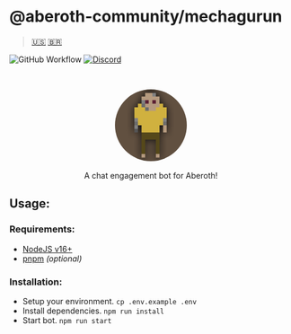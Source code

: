 # @aberoth-community/mechagurun

> [🇺🇸](#aberoth-communitymechagurun) [🇧🇷](.github/README/pt-BR.md)

![GitHub Workflow](https://img.shields.io/github/actions/workflow/status/aberoth-community/mechagurun/test.yml?label=tests)
[![Discord](https://img.shields.io/discord/370780258141601792)](https://discord.gg/UtQ85R54R4)

<br />
<p align="center">
  <img style="border-radius: 999px;" src="src/assets/logo/x128.png" />
</p>

<p align="center">
  A chat engagement bot for Aberoth!
</p>

## Usage:

### Requirements:

- [NodeJS v16+](https://nodejs.org/en)
- [pnpm](https://pnpm.io/installation#using-corepack) _(optional)_

### Installation:

- Setup your environment. `cp .env.example .env`
- Install dependencies. `npm run install`
- Start bot. `npm run start`
